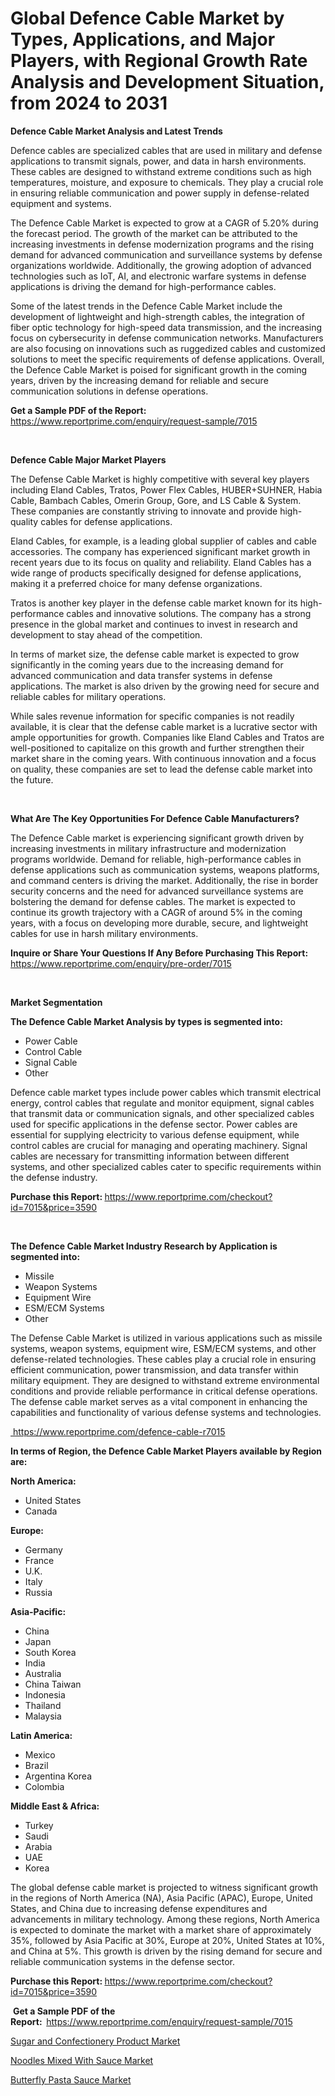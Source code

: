 <p><h1>Global Defence Cable Market by Types, Applications, and Major Players, with Regional Growth Rate Analysis and Development Situation, from 2024 to 2031</h1></p><p><strong>Defence Cable Market Analysis and Latest Trends</strong></p>
<p><p>Defence cables are specialized cables that are used in military and defense applications to transmit signals, power, and data in harsh environments. These cables are designed to withstand extreme conditions such as high temperatures, moisture, and exposure to chemicals. They play a crucial role in ensuring reliable communication and power supply in defense-related equipment and systems.</p><p>The Defence Cable Market is expected to grow at a CAGR of 5.20% during the forecast period. The growth of the market can be attributed to the increasing investments in defense modernization programs and the rising demand for advanced communication and surveillance systems by defense organizations worldwide. Additionally, the growing adoption of advanced technologies such as IoT, AI, and electronic warfare systems in defense applications is driving the demand for high-performance cables.</p><p>Some of the latest trends in the Defence Cable Market include the development of lightweight and high-strength cables, the integration of fiber optic technology for high-speed data transmission, and the increasing focus on cybersecurity in defense communication networks. Manufacturers are also focusing on innovations such as ruggedized cables and customized solutions to meet the specific requirements of defense applications. Overall, the Defence Cable Market is poised for significant growth in the coming years, driven by the increasing demand for reliable and secure communication solutions in defense operations.</p></p>
<p><strong>Get a Sample PDF of the Report:&nbsp;</strong> <a href="https://www.reportprime.com/enquiry/request-sample/7015">https://www.reportprime.com/enquiry/request-sample/7015</a></p>
<p>&nbsp;</p>
<p><strong>Defence Cable Major Market Players</strong></p>
<p><p>The Defense Cable Market is highly competitive with several key players including Eland Cables, Tratos, Power Flex Cables, HUBER+SUHNER, Habia Cable, Bambach Cables, Omerin Group, Gore, and LS Cable & System. These companies are constantly striving to innovate and provide high-quality cables for defense applications.</p><p>Eland Cables, for example, is a leading global supplier of cables and cable accessories. The company has experienced significant market growth in recent years due to its focus on quality and reliability. Eland Cables has a wide range of products specifically designed for defense applications, making it a preferred choice for many defense organizations.</p><p>Tratos is another key player in the defense cable market known for its high-performance cables and innovative solutions. The company has a strong presence in the global market and continues to invest in research and development to stay ahead of the competition.</p><p>In terms of market size, the defense cable market is expected to grow significantly in the coming years due to the increasing demand for advanced communication and data transfer systems in defense applications. The market is also driven by the growing need for secure and reliable cables for military operations.</p><p>While sales revenue information for specific companies is not readily available, it is clear that the defense cable market is a lucrative sector with ample opportunities for growth. Companies like Eland Cables and Tratos are well-positioned to capitalize on this growth and further strengthen their market share in the coming years. With continuous innovation and a focus on quality, these companies are set to lead the defense cable market into the future.</p></p>
<p>&nbsp;</p>
<p><strong>What Are The Key Opportunities For Defence Cable Manufacturers?</strong></p>
<p><p>The Defence Cable market is experiencing significant growth driven by increasing investments in military infrastructure and modernization programs worldwide. Demand for reliable, high-performance cables in defense applications such as communication systems, weapons platforms, and command centers is driving the market. Additionally, the rise in border security concerns and the need for advanced surveillance systems are bolstering the demand for defense cables. The market is expected to continue its growth trajectory with a CAGR of around 5% in the coming years, with a focus on developing more durable, secure, and lightweight cables for use in harsh military environments.</p></p>
<p><strong>Inquire or Share Your Questions If Any Before Purchasing This Report:</strong> <a href="https://www.reportprime.com/enquiry/pre-order/7015">https://www.reportprime.com/enquiry/pre-order/7015</a></p>
<p>&nbsp;</p>
<p><strong>Market Segmentation</strong></p>
<p><strong>The Defence Cable Market Analysis by types is segmented into:</strong></p>
<p><ul><li>Power Cable</li><li>Control Cable</li><li>Signal Cable</li><li>Other</li></ul></p>
<p><p>Defence cable market types include power cables which transmit electrical energy, control cables that regulate and monitor equipment, signal cables that transmit data or communication signals, and other specialized cables used for specific applications in the defense sector. Power cables are essential for supplying electricity to various defense equipment, while control cables are crucial for managing and operating machinery. Signal cables are necessary for transmitting information between different systems, and other specialized cables cater to specific requirements within the defense industry.</p></p>
<p><strong>Purchase this Report:&nbsp;</strong><a href="https://www.reportprime.com/checkout?id=7015&price=3590">https://www.reportprime.com/checkout?id=7015&price=3590</a></p>
<p>&nbsp;</p>
<p><strong>The Defence Cable Market Industry Research by Application is segmented into:</strong></p>
<p><ul><li>Missile</li><li>Weapon Systems</li><li>Equipment Wire</li><li>ESM/ECM Systems</li><li>Other</li></ul></p>
<p><p>The Defense Cable Market is utilized in various applications such as missile systems, weapon systems, equipment wire, ESM/ECM systems, and other defense-related technologies. These cables play a crucial role in ensuring efficient communication, power transmission, and data transfer within military equipment. They are designed to withstand extreme environmental conditions and provide reliable performance in critical defense operations. The defense cable market serves as a vital component in enhancing the capabilities and functionality of various defense systems and technologies.</p></p>
<p><a href="https://www.reportprime.com/defence-cable-r7015">&nbsp;https://www.reportprime.com/defence-cable-r7015</a></p>
<p><strong>In terms of Region, the Defence Cable Market Players available by Region are:</strong></p>
<p>
    <p> <strong> North America: </strong>
        <ul>
            <li>United States</li>
            <li>Canada</li>
        </ul>
        </p> 
    <p> <strong> Europe: </strong>
        <ul>
            <li>Germany</li>
            <li>France</li>
            <li>U.K.</li>
            <li>Italy</li>
            <li>Russia</li>
        </ul>
        </p> 
    <p> <strong> Asia-Pacific: </strong>
        <ul>
            <li>China</li>
            <li>Japan</li>
            <li>South Korea</li>
            <li>India</li>
            <li>Australia</li>
            <li>China Taiwan</li>
            <li>Indonesia</li>
            <li>Thailand</li>
            <li>Malaysia</li>
        </ul>
        </p> 
    <p> <strong> Latin America: </strong>
        <ul>
            <li>Mexico</li>
            <li>Brazil</li>
            <li>Argentina Korea</li>
            <li>Colombia</li>
        </ul>
        </p> 
    <p> <strong> Middle East & Africa: </strong>
        <ul>
            <li>Turkey</li>
            <li>Saudi</li>
            <li>Arabia</li>
            <li>UAE</li>
            <li>Korea</li>
        </ul>
    </p>
    </p>
<p><p>The global defense cable market is projected to witness significant growth in the regions of North America (NA), Asia Pacific (APAC), Europe, United States, and China due to increasing defense expenditures and advancements in military technology. Among these regions, North America is expected to dominate the market with a market share of approximately 35%, followed by Asia Pacific at 30%, Europe at 20%, United States at 10%, and China at 5%. This growth is driven by the rising demand for secure and reliable communication systems in the defense sector.</p></p>
<p><strong>Purchase this Report: </strong><a href="https://www.reportprime.com/checkout?id=7015&price=3590">https://www.reportprime.com/checkout?id=7015&price=3590</a></p>
<p>&nbsp;<strong>Get a Sample PDF of the Report:&nbsp;&nbsp;</strong><a href="https://www.reportprime.com/enquiry/request-sample/7015">https://www.reportprime.com/enquiry/request-sample/7015</a></p>
<p><strong></strong></p>
<p><p><a href="https://github.com/mdinislamsheik/Market-Research-Report-List-1/blob/main/sugar-and-confectionery-product-market.md">Sugar and Confectionery Product Market</a></p><p><a href="https://github.com/NorbertYates/Market-Research-Report-List-6/blob/main/noodles-mixed-with-sauce-market.md">Noodles Mixed With Sauce Market</a></p><p><a href="https://github.com/prosalinda88/Market-Research-Report-List-6/blob/main/butterfly-pasta-sauce-market.md">Butterfly Pasta Sauce Market</a></p></p>